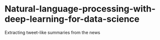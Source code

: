 # Natural-language-processing-with-deep-learning-for-data-science
Extracting tweet-like summaries from the news
